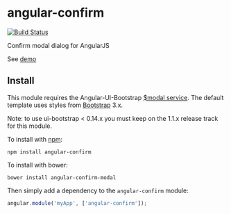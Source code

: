 angular-confirm
===============
[![Build Status](https://travis-ci.org/Schlogen/angular-confirm.svg?branch=master)](https://travis-ci.org/Schlogen/angular-confirm)

Confirm modal dialog for AngularJS

See [demo](http://jameskleeh.github.io/angular-confirm)

## Install
This module requires the Angular-UI-Bootstrap [$modal service](http://angular-ui.github.io/bootstrap/#/modal). The default template uses styles from [Bootstrap](https://getbootstrap.com/) 3.x.

Note: to use ui-bootstrap < 0.14.x you must keep on the 1.1.x release track for this module.

To install with [npm](https://www.npmjs.com/package/angular-confirm):
```
npm install angular-confirm
```

To install with bower: 
```
bower install angular-confirm-modal
```

Then simply add a dependency to the `angular-confirm` module:

```javascript
angular.module('myApp', ['angular-confirm']);
```
